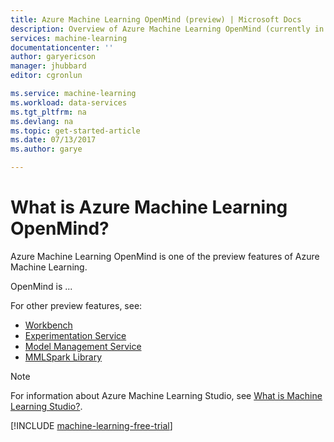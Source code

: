```yaml
---
title: Azure Machine Learning OpenMind (preview) | Microsoft Docs
description: Overview of Azure Machine Learning OpenMind (currently in preview).
services: machine-learning
documentationcenter: ''
author: garyericson
manager: jhubbard
editor: cgronlun

ms.service: machine-learning
ms.workload: data-services
ms.tgt_pltfrm: na
ms.devlang: na
ms.topic: get-started-article
ms.date: 07/13/2017
ms.author: garye

---
```

# What is Azure Machine Learning OpenMind?

Azure Machine Learning OpenMind is one of the preview features of Azure Machine Learning.

OpenMind is ...

For other preview features, see:
- [Workbench](preview-features-workbench.md)
- [Experimentation Service](preview-features-experimentation.md)
- [Model Management Service](preview-features-model-management.md)
- [MMLSpark Library](preview-features-mmlspark.md)



> [!NOTE]
> For information about Azure Machine Learning Studio, see [What is Machine Learning Studio?](../studio/what-is-ml-studio.md).

[!INCLUDE [machine-learning-free-trial](../../../includes/machine-learning-free-trial.md)]

